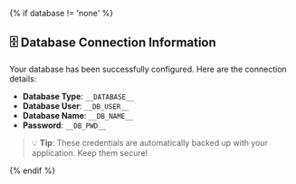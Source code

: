 {% if database != 'none' %}

## 🗄️ Database Connection Information

Your database has been successfully configured. Here are the connection details:

- **Database Type**: `__DATABASE__`
- **Database User**: `__DB_USER__`
- **Database Name**: `__DB_NAME__`
- **Password**: `__DB_PWD__`

> 💡 **Tip**: These credentials are automatically backed up with your application. Keep them secure!

{% endif %}

